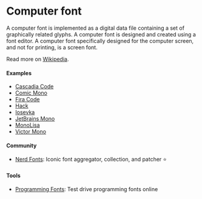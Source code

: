 # Computer font

A computer font is implemented as a digital data file containing a set of graphically related glyphs. A computer font is designed and created using a font editor. A computer font specifically designed for the computer screen, and not for printing, is a screen font.

Read more on [Wikipedia](https://en.wikipedia.org/wiki/Computer_font).

#### Examples
- [Cascadia Code](https://github.com/microsoft/cascadia-code)
- [Comic Mono](https://dtinth.github.io/comic-mono-font)
- [Fira Code](https://github.com/tonsky/FiraCode)
- [Hack](https://sourcefoundry.org/hack)
- [Iosevka](https://typeof.net/Iosevka)
- [JetBrains Mono](https://jetbrains.com/mono)
- [MonoLisa](https://www.monolisa.dev)
- [Victor Mono](https://rubjo.github.io/victor-mono)

#### Community
- [Nerd Fonts](https://www.nerdfonts.com): Iconic font aggregator, collection, and patcher ⭐

#### Tools
- [Programming Fonts](https://www.programmingfonts.org): Test drive programming fonts online
